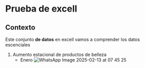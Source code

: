 # Prueba de excell 

## Contexto

Este conjunto **de datos** en excell vamos a comprender los datos escenciales 


1. Aumento estacional de productos de belleza
   - Enero ![WhatsApp Image 2025-02-13 at 07 45 25](https://github.com/user-attachments/assets/ae920b2c-1318-4941-baff-75d3f82a9d02)
